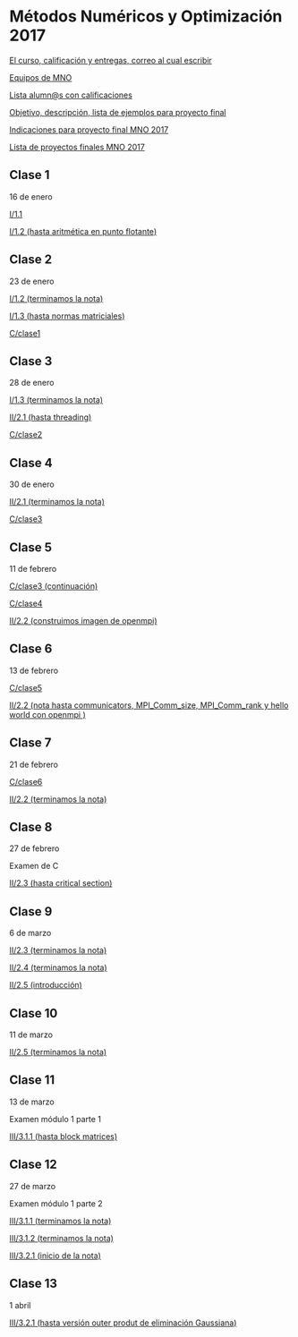 # Métodos Numéricos y Optimización 2017

[El curso, calificación y entregas, correo al cual escribir](https://www.dropbox.com/s/x8cdh55krqlpcxn/Curso_MNO_2017.pdf?dl=0)

[Equipos de MNO](https://www.dropbox.com/s/49a4gqmk5aiz27n/Equipos%20MNO%202017.rtf?dl=0)

[Lista alumn@s con calificaciones](https://www.dropbox.com/s/l50nmi7ice26qdh/salon_pf_103.xlsx?dl=0)

[Objetivo, descripción, lista de ejemplos para proyecto final](proyecto_final)

[Indicaciones para proyecto final MNO 2017](proyecto_final/MNO_2017)

[Lista de proyectos finales MNO 2017](proyecto_final/MNO_2017/proyectos)


## Clase 1

16 de enero

[I/1.1](https://www.dropbox.com/sh/2o888m9v7i3ngsf/AACRxfa8bIl-LMBl7Jtb-y72a?dl=0)

[I/1.2 (hasta aritmética en punto flotante)](https://www.dropbox.com/sh/2o888m9v7i3ngsf/AACRxfa8bIl-LMBl7Jtb-y72a?dl=0)

## Clase 2

23 de enero

[I/1.2 (terminamos la nota)](https://www.dropbox.com/sh/2o888m9v7i3ngsf/AACRxfa8bIl-LMBl7Jtb-y72a?dl=0)

[I/1.3 (hasta normas matriciales)](https://www.dropbox.com/sh/2o888m9v7i3ngsf/AACRxfa8bIl-LMBl7Jtb-y72a?dl=0)

[C/clase1](../C/clases/clase1.md)

## Clase 3

28 de enero

[I/1.3 (terminamos la nota)](https://www.dropbox.com/sh/2o888m9v7i3ngsf/AACRxfa8bIl-LMBl7Jtb-y72a?dl=0)

[II/2.1 (hasta threading)](https://www.dropbox.com/sh/vrdgj7bugi1flyp/AAAMP6R2n5GZY71KXkWT4ZEja?dl=0)

[C/clase2](../C/clases/clase2.md)

## Clase 4

30 de enero

[II/2.1 (terminamos la nota)](https://www.dropbox.com/sh/vrdgj7bugi1flyp/AAAMP6R2n5GZY71KXkWT4ZEja?dl=0)

[C/clase3](../C/clases/clase3.md)

## Clase 5

11 de febrero

[C/clase3 (continuación)](../C/clases/clase3.md)

[C/clase4](../C/clases/clase4.md)

[II/2.2 (construimos imagen de openmpi)](https://www.dropbox.com/sh/y1jr4xl160mhg18/AABT4JphiB2R9YWcBCbRYm9ja?dl=0)

## Clase 6

13 de febrero

[C/clase5](../C/clases/clase5.md)

[II/2.2 (nota hasta communicators, MPI_Comm_size, MPI_Comm_rank y hello world con openmpi )](https://www.dropbox.com/sh/y1jr4xl160mhg18/AABT4JphiB2R9YWcBCbRYm9ja?dl=0)

## Clase 7

21 de febrero

[C/clase6](../C/clases/clase6.md)

[II/2.2 (terminamos la nota)](https://www.dropbox.com/sh/y1jr4xl160mhg18/AABT4JphiB2R9YWcBCbRYm9ja?dl=0)

## Clase 8

27 de febrero

Examen de C

[II/2.3 (hasta critical section)](https://www.dropbox.com/sh/son1drrd3epa3m7/AAD8AxzRROISvtWB7IPt_NFra?dl=0)

## Clase 9

6 de marzo

[II/2.3 (terminamos la nota)](https://www.dropbox.com/sh/son1drrd3epa3m7/AAD8AxzRROISvtWB7IPt_NFra?dl=0)

[II/2.4 (terminamos la nota)](https://www.dropbox.com/sh/18fjosdqj9saft8/AAAI1FZoIQ6LxC7iN3LKME3ra?dl=0)

[II/2.5 (introducción)](https://www.dropbox.com/sh/c6gfuli2ewolhui/AABGWdK52vENPDDA0IzEphkQa?dl=0)

## Clase 10

11 de marzo

[II/2.5 (terminamos la nota)](https://www.dropbox.com/sh/c6gfuli2ewolhui/AABGWdK52vENPDDA0IzEphkQa?dl=0)

## Clase 11

13 de marzo

Examen módulo 1 parte 1

[III/3.1.1 (hasta block matrices)](https://www.dropbox.com/sh/azwz5p69bnbamtw/AAB5t2SafFK_1XvthNT9Tflda?dl=0)

## Clase 12

27 de marzo

Examen módulo 1 parte 2

[III/3.1.1 (terminamos la nota)](https://www.dropbox.com/sh/azwz5p69bnbamtw/AAB5t2SafFK_1XvthNT9Tflda?dl=0)

[III/3.1.2 (terminamos la nota)](https://www.dropbox.com/sh/azwz5p69bnbamtw/AAB5t2SafFK_1XvthNT9Tflda?dl=0)

[III/3.2.1 (inicio de la nota)](https://www.dropbox.com/sh/azwz5p69bnbamtw/AAB5t2SafFK_1XvthNT9Tflda?dl=0)

## Clase 13

1 abril

[III/3.2.1 (hasta versión outer produt de eliminación Gaussiana)](https://www.dropbox.com/sh/azwz5p69bnbamtw/AAB5t2SafFK_1XvthNT9Tflda?dl=0)




